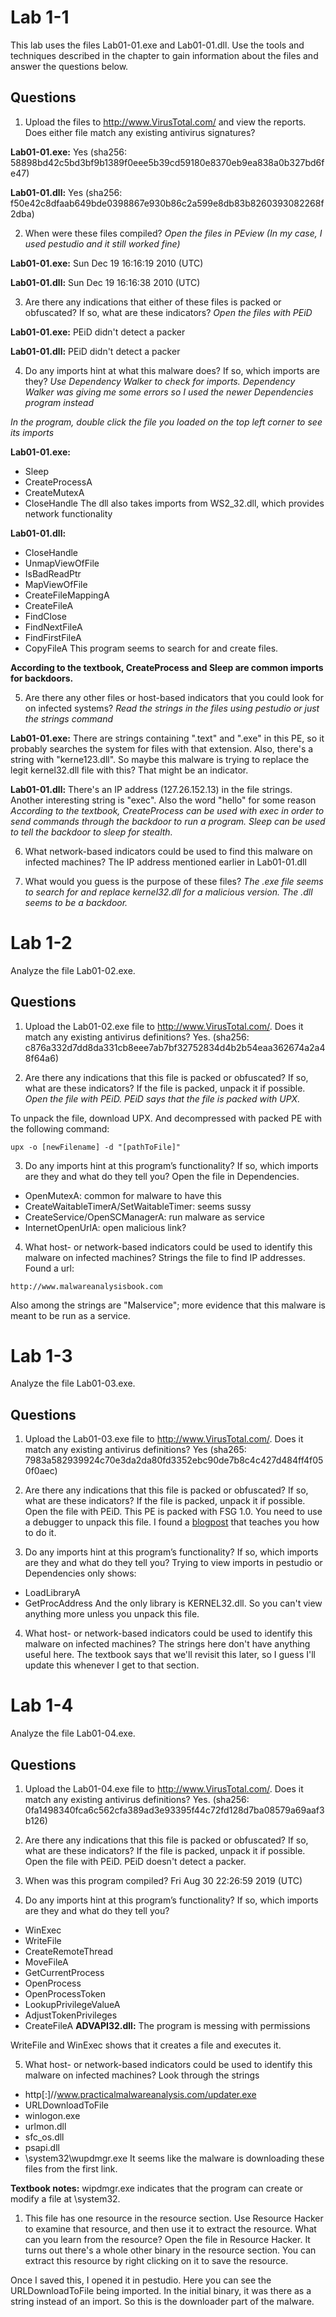 # Lab 1-1
This lab uses the files Lab01-01.exe and Lab01-01.dll. Use the tools and techniques described in the chapter to gain information about the files and answer the questions below.
## Questions
1. Upload the files to http://www.VirusTotal.com/ and view the reports. Does either file match any existing antivirus signatures?

**Lab01-01.exe:** Yes (sha256: 58898bd42c5bd3bf9b1389f0eee5b39cd59180e8370eb9ea838a0b327bd6fe47)

**Lab01-01.dll:** Yes (sha256: f50e42c8dfaab649bde0398867e930b86c2a599e8db83b8260393082268f2dba)

2. When were these files compiled?
*Open the files in PEview (In my case, I used pestudio and it still worked fine)*

**Lab01-01.exe:** Sun Dec 19 16:16:19 2010 (UTC)

**Lab01-01.dll:** Sun Dec 19 16:16:38 2010 (UTC)

3. Are there any indications that either of these files is packed or obfuscated? If so, what are these indicators?
*Open the files with PEiD*

**Lab01-01.exe:** PEiD didn't detect a packer

**Lab01-01.dll:** PEiD didn't detect a packer

4. Do any imports hint at what this malware does? If so, which imports are they?
*Use Dependency Walker to check for imports. Dependency Walker was giving me some errors so I used the newer Dependencies program instead*

*In the program, double click the file you loaded on the top left corner to see its imports*

**Lab01-01.exe:**
- Sleep
- CreateProcessA
- CreateMutexA
- CloseHandle
The dll also takes imports from WS2_32.dll, which provides network functionality

**Lab01-01.dll:**
- CloseHandle
- UnmapViewOfFile
- IsBadReadPtr
- MapViewOfFile
- CreateFileMappingA
- CreateFileA
- FindClose
- FindNextFileA
- FindFirstFileA
- CopyFileA
This program seems to search for and create files.

**According to the textbook, CreateProcess and Sleep are common imports for backdoors.**

5. Are there any other files or host-based indicators that you could look for on infected systems?
*Read the strings in the files using pestudio or just the strings command*

**Lab01-01.exe:** There are strings containing ".text" and ".exe" in this PE, so it probably searches the system for files with that extension. Also, there's a string with "kerne123.dll". So maybe this malware is trying to replace the legit kernel32.dll file with this? That might be an indicator.

**Lab01-01.dll:** There's an IP address (127.26.152.13) in the file strings. Another interesting string is "exec". Also the word "hello" for some reason
*According to the textbook, CreateProcess can be used with exec in order to send commands through the backdoor to run a program. Sleep can be used to tell the backdoor to sleep for stealth.*

6. What network-based indicators could be used to find this malware on infected machines?
The IP address mentioned earlier in Lab01-01.dll

7. What would you guess is the purpose of these files?
*The .exe file seems to search for and replace kernel32.dll for a malicious version. The .dll seems to be a backdoor.*

# Lab 1-2
Analyze the file Lab01-02.exe.
## Questions
1. Upload the Lab01-02.exe file to http://www.VirusTotal.com/. Does it match any existing antivirus definitions?
Yes. (sha256: c876a332d7dd8da331cb8eee7ab7bf32752834d4b2b54eaa362674a2a48f64a6)

2. Are there any indications that this file is packed or obfuscated? If so, what are these indicators? If the file is packed, unpack it if possible.
*Open the file with PEiD. PEiD says that the file is packed with UPX.*

To unpack the file, download UPX. And decompressed with packed PE with the following command:

`upx -o [newFilename] -d "[pathToFile]"`

3. Do any imports hint at this program’s functionality? If so, which imports are they and what do they tell you?
Open the file in Dependencies.
- OpenMutexA: common for malware to have this
- CreateWaitableTimerA/SetWaitableTimer: seems sussy
- CreateService/OpenSCManagerA: run malware as service
- InternetOpenUrlA: open malicious link?

4. What host- or network-based indicators could be used to identify this malware on infected machines?
Strings the file to find IP addresses. Found a url:

`http://www.malwareanalysisbook.com`

Also among the strings are "Malservice"; more evidence that this malware is meant to be run as a service.

# Lab 1-3
Analyze the file Lab01-03.exe.
## Questions
1. Upload the Lab01-03.exe file to http://www.VirusTotal.com/. Does it match any existing antivirus definitions?
Yes (sha265: 7983a582939924c70e3da2da80fd3352ebc90de7b8c4c427d484ff4f050f0aec)

2. Are there any indications that this file is packed or obfuscated? If so, what are these indicators? If the file is packed, unpack it if possible.
Open the file with PEiD. This PE is packed with FSG 1.0. You need to use a debugger to unpack this file. I found a [blogpost](https://www.aldeid.com/wiki/Category:Digital-Forensics/Computer-Forensics/Anti-Reverse-Engineering/Packers/FSG) that teaches you how to do it.

3. Do any imports hint at this program’s functionality? If so, which imports are they and what do they tell you?
Trying to view imports in pestudio or Dependencies only shows:
- LoadLibraryA
- GetProcAddress
And the only library is KERNEL32.dll. So you can't view anything more unless you unpack this file.

4. What host- or network-based indicators could be used to identify this malware on infected machines?
The strings here don't have anything useful here. The textbook says that we'll revisit this later, so I guess I'll update this whenever I get to that section.

# Lab 1-4
Analyze the file Lab01-04.exe.
## Questions
1. Upload the Lab01-04.exe file to http://www.VirusTotal.com/. Does it match any existing antivirus definitions?
Yes. (sha256: 0fa1498340fca6c562cfa389ad3e93395f44c72fd128d7ba08579a69aaf3b126)

2. Are there any indications that this file is packed or obfuscated? If so, what are these indicators? If the file is packed, unpack it if possible.
Open the file with PEiD. PEiD doesn't detect a packer.

3. When was this program compiled?
Fri Aug 30 22:26:59 2019 (UTC)

4. Do any imports hint at this program’s functionality? If so, which imports are they and what do they tell you?
- WinExec
- WriteFile
- CreateRemoteThread
- MoveFileA
- GetCurrentProcess
- OpenProcess
- OpenProcessToken
- LookupPrivilegeValueA
- AdjustTokenPrivileges
- CreateFileA
**ADVAPI32.dll:** The program is messing with permissions

WriteFile and WinExec shows that it creates a file and executes it.

5. What host- or network-based indicators could be used to identify this malware on infected machines?
Look through the strings
- http[:]//www.practicalmalwareanalysis.com/updater.exe
- URLDownloadToFile
- winlogon.exe
- urlmon.dll
- sfc_os.dll
- psapi.dll
- \system32\wupdmgr.exe
It seems like the malware is downloading these files from the first link.

**Textbook notes:** wipdmgr.exe indicates that the program can create or modify a file at \system32.

1. This file has one resource in the resource section. Use Resource Hacker to examine that resource, and then use it to extract the resource. What can you learn from the resource?
Open the file in Resource Hacker. It turns out there's a whole other binary in the resource section. You can extract this resource by right clicking on it to save the resource.

Once I saved this, I opened it in pestudio. Here you can see the URLDownloadToFile being imported. In the initial binary, it was there as a string instead of an import. So this is the downloader part of the malware.



